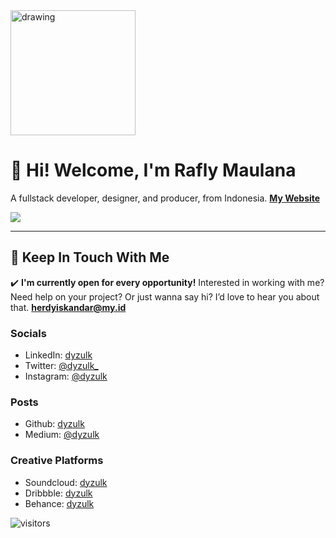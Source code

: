 <img src="https://raflymaulana.me/images/logo.png" alt="drawing" width="200"/>

# 👋 Hi! Welcome, I'm Rafly Maulana
A fullstack developer, designer, and producer, from Indonesia.
[**My Website**](https://www.herdyikandar.ml)

![](https://github-readme-stats.vercel.app/api?username=dyzulk&show_icons=true&count_private=true&include_all_commits=true&hide_title=true&bg_color=57A773&title_color=FFFFFF&text_color=FFFFFF&icon_color=98D44B)

---
## 💌 Keep In Touch With Me

✔️ **I'm currently open for every opportunity!**
Interested in working with me? Need help on your project? Or just wanna say hi? I’d love to hear you about that.
**herdyiskandar@my.id**

### Socials
- LinkedIn: [dyzulk](http://linkedin.com/in/dyzulk)
- Twitter: [@dyzulk_](http://twitter.com/dyzulk_)
- Instagram: [@dyzulk](http://instagram.com/dyzulk)

### Posts
- Github: [dyzulk](http://github.com/dyzulk)
- Medium: [@dyzulk](http://medium.com/@dyzulk)

### Creative Platforms
- Soundcloud: [dyzulk](http://soundcloud.com/dyzulk)
- Dribbble:	[dyzulk](http://dribbble.com/dyzulk)
- Behance: [dyzulk](https://www.behance.net/dyzulk)

![visitors](https://visitor-badge.glitch.me/badge?page_id=dyzulk/dyzulk)
